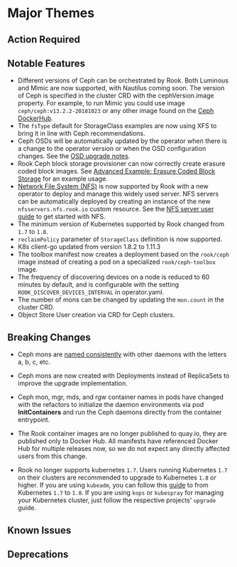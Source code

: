 # Major Themes

## Action Required

## Notable Features

- Different versions of Ceph can be orchestrated by Rook. Both Luminous and Mimic are now supported, with Nautilus coming soon.
The version of Ceph is specified in the cluster CRD with the cephVersion.image property. For example, to run Mimic you could use image `ceph/ceph:v13.2.2-20181023`
or any other image found on the [Ceph DockerHub](https://hub.docker.com/r/ceph/ceph/tags).
- The `fsType` default for StorageClass examples are now using XFS to bring it in line with Ceph recommendations.
- Ceph OSDs will be automatically updated by the operator when there is a change to the operator version or when the OSD configuration changes. See the [OSD upgrade notes](Documentation/upgrade-patch.md#object-storage-daemons-osds).
- Rook Ceph block storage provisioner can now correctly create erasure coded block images. See [Advanced Example: Erasure Coded Block Storage](Documentation/block.md#advanced-example-erasure-coded-block-storage) for an example usage.
- [Network File System (NFS)](https://github.com/nfs-ganesha/nfs-ganesha/wiki) is now supported by Rook with a new operator to deploy and manage this widely used server. NFS servers can be automatically deployed by creating an instance of the new `nfsservers.nfs.rook.io` custom resource. See the [NFS server user guide](Documentation/nfs.md) to get started with NFS.
- The minimum version of Kubernetes supported by Rook changed from `1.7` to `1.8`.
- `reclaimPolicy` parameter of `StorageClass` definition is now supported.
- K8s client-go updated from version 1.8.2 to 1.11.3
- The toolbox manifest now creates a deployment based on the `rook/ceph` image instead of creating a pod on a specialized `rook/ceph-toolbox` image.
- The frequency of discovering devices on a node is reduced to 60 minutes by default, and is configurable with the setting `ROOK_DISCOVER_DEVICES_INTERVAL` in operator.yaml.
- The number of mons can be changed by updating the `mon.count` in the cluster CRD.
- Object Store User creation via CRD for Ceph clusters.

## Breaking Changes
- Ceph mons are [named consistently](https://github.com/rook/rook/issues/1751) with other daemons with the letters a, b, c, etc.
- Ceph mons are now created with Deployments instead of ReplicaSets to improve the upgrade implementation.
- Ceph mon, mgr, mds, and rgw container names in pods have changed with the refactors to initialize the
  daemon environments via pod **InitContainers** and run the Ceph daemons directly from the
  container entrypoint.

- The Rook container images are no longer published to quay.io, they are published only to Docker Hub.  All manifests have referenced Docker Hub for multiple releases now, so we do not expect any directly affected users from this change.
- Rook no longer supports kubernetes `1.7`. Users running Kubernetes `1.7` on their clusters are recommended to upgrade to Kubernetes `1.8` or higher. If you are using `kubeadm`, you can follow this [guide](https://kubernetes.io/docs/tasks/administer-cluster/kubeadm/kubeadm-upgrade-1-8/) to from Kubernetes `1.7` to `1.8`. If you are using `kops` or `kubespray` for managing your Kubernetes cluster, just follow the respective projects' `upgrade` guide.

## Known Issues

## Deprecations

